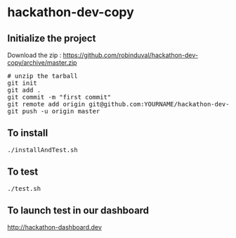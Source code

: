 # hackathon-dev-copy

## Initialize the project

Download the zip : https://github.com/robinduval/hackathon-dev-copy/archive/master.zip
<pre>
# unzip the tarball
git init
git add .
git commit -m "first commit"
git remote add origin git@github.com:YOURNAME/hackathon-dev-copy.git
git push -u origin master
</pre>

## To install
<pre>
./installAndTest.sh
</pre>

## To test
<pre>
./test.sh
</pre>

## To launch test in our dashboard

http://hackathon-dashboard.dev
